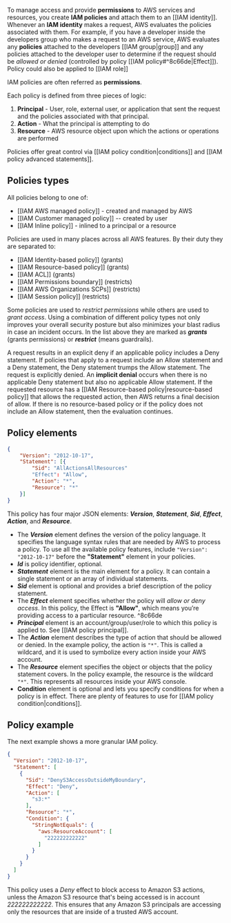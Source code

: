 To manage access and provide **permissions** to AWS services and resources, you create **IAM policies** and attach them to an [[IAM identity]]. Whenever an **IAM identity** makes a request, AWS evaluates the policies associated with them. For example, if you have a developer inside the developers group who makes a request to an AWS service, AWS evaluates any **policies** attached to the developers [[IAM group|group]] and any policies attached to the developer user to determine if the request should be *allowed or denied* (controlled by policy [[IAM policy#^8c66de|Effect]]). Policy could also be applied to [[IAM role]]

IAM policies are often referred as **permissions**.

Each policy is defined from three pieces of logic:

1. **Principal** - User, role, external user, or application that sent the request and the policies associated with that principal.
2. **Action** - What the principal is attempting to do
3. **Resource** - AWS resource object upon which the actions or operations are performed

Policies offer great control via [[IAM policy condition|conditions]] and [[IAM policy advanced statements]].

## Policies types

All policies belong to one of:

- [[IAM AWS managed policy]] - created and managed by AWS
- [[IAM Customer managed policy]] -- created by user
- [[IAM Inline policy]] - inlined to a principal or a resource

Policies are used in many places across all AWS features. By their duty they are separated to:

- [[IAM Identity-based policy]] (grants)
- [[IAM Resource-based policy]] (grants)
- [[IAM ACL]] (grants)
- [[IAM Permissions boundary]] (restricts)
- [[IAM AWS Organizations SCPs]] (restricts)
- [[IAM Session policy]] (restricts)

Some policies are used to *restrict permissions* while others are used to *grant access*. Using a combination of different policy types not only improves your overall security posture but also minimizes your blast radius in case an incident occurs. In the list above they are marked as ***grants***
(grants permissions) or ***restrict*** (means guardrails).

A request results in an explicit deny if an applicable policy includes a Deny statement. If policies that apply to a request include an Allow statement and a Deny statement, the Deny statement trumps the Allow statement. The request is explicitly denied. An **implicit denial** occurs when there is no applicable Deny statement but also no applicable Allow statement. If the requested resource has a [[IAM Resource-based policy|resource-based policy]] that allows the requested action, then AWS returns a final decision of allow. If there is no resource-based policy or if the policy does not include an Allow statement, then the evaluation continues.

## Policy elements

```json
{
	"Version": "2012-10-17",
	"Statement": [{
		"Sid": "AllActionsAllResources"
		"Effect": "Allow",
		"Action": "*",
        "Resource": "*"
    }]
}
```

This policy has four major JSON elements: _**Version**_, _**Statement**_, _**Sid**_,  _**Effect**_, _**Action**_, and _**Resource**_.

- The _**Version**_ element defines the version of the policy language. It specifies the language syntax rules that are needed by AWS to process a policy. To use all the available policy features, include `"Version": "2012-10-17"` before the **"Statement"** element in your policies.
- ***Id*** is policy identifier, optional.
- ***Statement*** element is the main element for a policy. It can contain a single statement or an array of individual statements.
- ***Sid*** element is optional and provides a brief description of the policy statement.
- The _**Effect**_ element specifies whether the policy will *allow or deny access*. In this policy, the Effect is **"Allow"**, which means you’re providing access to a particular resource. ^8c66de
- ***Principal*** element is an account/group/user/role to which this policy is applied to. See [[IAM policy principal]].
- The _**Action**_ element describes the type of action that should be allowed or denied. In the example policy, the action is `"*"`. This is called a wildcard, and it is used to symbolize every action inside your AWS account.
- The _**Resource**_ element specifies the object or objects that the policy statement covers. In the policy example, the resource is the wildcard `"*"`. This represents all resources inside your AWS console.
- **Condition** element is optional and lets you specify conditions for when a policy is in effect. There are plenty of features to use for [[IAM policy condition|conditions]].

## Policy example

The next example shows a more granular IAM policy.

```json
{
  "Version": "2012-10-17",
  "Statement": [
    {
      "Sid": "DenyS3AccessOutsideMyBoundary",
      "Effect": "Deny",
      "Action": [
        "s3:*"
      ],
      "Resource": "*",
      "Condition": {
        "StringNotEquals": {
          "aws:ResourceAccount": [
            "222222222222"
          ]
        }
      }
    }
  ]
}
```

This policy uses a _Deny_ effect to block access to Amazon S3 actions, unless the Amazon S3 resource that's being accessed is in account _222222222222_. This ensures that any Amazon S3 principals are accessing only the resources that are inside of a trusted AWS account.

